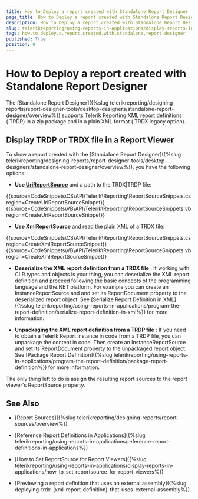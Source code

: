 ```yaml
---
title: How to Deploy a report created with Standalone Report Designer
page_title: How to Deploy a report created with Standalone Report Designer 
description: How to Deploy a report created with Standalone Report Designer
slug: telerikreporting/using-reports-in-applications/display-reports-in-applications/how-to-deploy-a-report-created-with-standalone-report-designer
tags: how,to,deploy,a,report,created,with,standalone,report,designer
published: True
position: 8
---
```


# How to Deploy a report created with Standalone Report Designer

The [Standalone Report Designer]({%slug telerikreporting/designing-reports/report-designer-tools/desktop-designers/standalone-report-designer/overview%}) supports Telerik Reporting XML report definitions (.TRDP) in a zip package and in a plain XML format (.TRDX legacy option). 

## Display TRDP or TRDX file in a Report Viewer

To show a report created with the [Standalone Report Designer]({%slug telerikreporting/designing-reports/report-designer-tools/desktop-designers/standalone-report-designer/overview%}), you have the following options: 

* __Use [UriReportSource](/reporting/api/Telerik.Reporting.UriReportSource)__ and a path to the TRDX|TRDP file: 

{{source=CodeSnippets\CS\API\Telerik\Reporting\ReportSourceSnippets.cs region=CreateUriReportSourceSnippet}}
{{source=CodeSnippets\VB\API\Telerik\Reporting\ReportSourceSnippets.vb region=CreateUriReportSourceSnippet}}

* __Use [XmlReportSource](/reporting/api/Telerik.Reporting.XmlReportSource)__ and read the plain XML of a TRDX file: 

{{source=CodeSnippets\CS\API\Telerik\Reporting\ReportSourceSnippets.cs region=CreateXmlReportSourceSnippet}}
{{source=CodeSnippets\VB\API\Telerik\Reporting\ReportSourceSnippets.vb region=CreateXmlReportSourceSnippet}}

* __Deserialize the XML report definition from a TRDX file__ : If working with CLR types and objects is your thing, you can deserialize the XML report definition and proceed following the basic concepts of the programming language and the.NET platform. For example you can create an InstanceReportSource and and set its ReportDocument property to the deserialized report object. See [Serialize Report Definition in XML]({%slug telerikreporting/using-reports-in-applications/program-the-report-definition/serialize-report-definition-in-xml%}) for more information. 

* __Unpackaging the XML report definition from a TRDP file__ : If you need to obtain a Telerik Report instance in code from a TRDP file, you can unpackage the content in code. Then create an InstanceReportSource and set its ReportDocument property to the unpackaged report object. See [Package Report Definition]({%slug telerikreporting/using-reports-in-applications/program-the-report-definition/package-report-definition%}) for more information. 

The only thing left to do is assign the resulting report sources to the report viewer's ReportSource property. 

## See Also

* [Report Sources]({%slug telerikreporting/designing-reports/report-sources/overview%})

* [Reference Report Definitions in Applications]({%slug telerikreporting/using-reports-in-applications/reference-report-definitions-in-applications%})

* [How to Set ReportSource for Report Viewers]({%slug telerikreporting/using-reports-in-applications/display-reports-in-applications/how-to-set-reportsource-for-report-viewers%})

* [Previewing a report definition that uses an external assembly]({%slug deploying-trdx-(xml-report-definition)-that-uses-external-assembly%})
